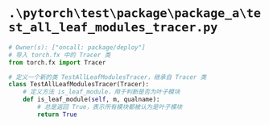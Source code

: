 # `.\pytorch\test\package\package_a\test_all_leaf_modules_tracer.py`

```py
# Owner(s): ["oncall: package/deploy"]
# 导入 torch.fx 中的 Tracer 类
from torch.fx import Tracer

# 定义一个新的类 TestAllLeafModulesTracer，继承自 Tracer 类
class TestAllLeafModulesTracer(Tracer):
    # 定义方法 is_leaf_module，用于判断是否为叶子模块
    def is_leaf_module(self, m, qualname):
        # 总是返回 True，表示所有模块都被认为是叶子模块
        return True
```